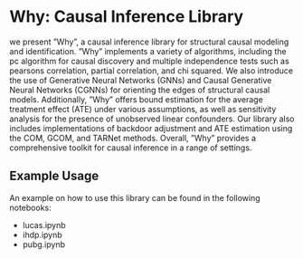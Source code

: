 # Why: Causal Inference Library

we present ”Why”, a causal inference library for structural causal modeling and identification. ”Why” implements a variety of algorithms, including the pc algorithm for causal discovery and multiple independence tests such as pearsons correlation, partial correlation, and chi squared. We also introduce the use of Generative Neural Networks (GNNs) and Causal Generative Neural Networks (CGNNs) for orienting the edges of structural causal models. Additionally, ”Why” offers bound estimation for the average treatment effect (ATE) under various assumptions, as well as sensitivity analysis for the presence of unobserved linear confounders. Our library also includes implementations of backdoor adjustment and ATE estimation using the COM, GCOM, and TARNet methods. Overall, ”Why” provides a comprehensive toolkit for causal inference in a range of settings.

## Example Usage
An example on how to use this library can be found in the following notebooks:
* lucas.ipynb
* ihdp.ipynb
* pubg.ipynb